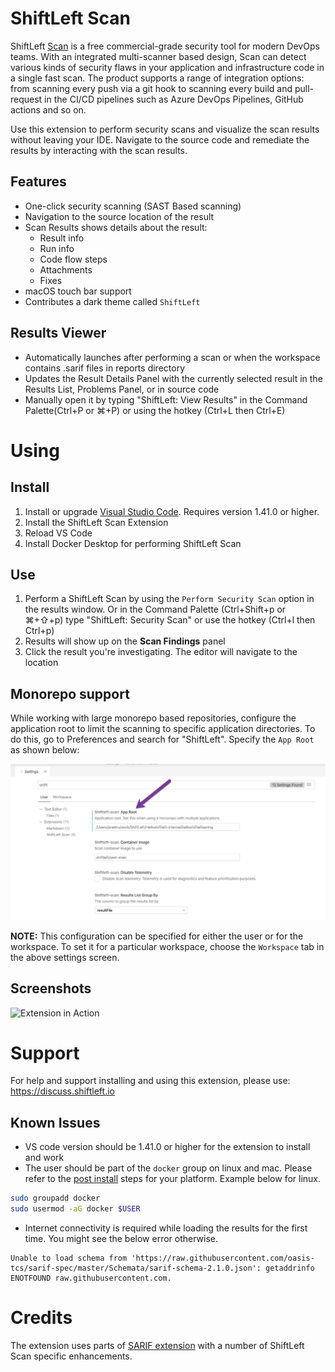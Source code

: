 # ShiftLeft Scan

ShiftLeft [Scan](https://docs.shiftleft.io/shiftleft/scan/scan) is a free commercial-grade security tool for modern DevOps teams. With an integrated multi-scanner based design, Scan can detect various kinds of security flaws in your application and infrastructure code in a single fast scan. The product supports a range of integration options: from scanning every push via a git hook to scanning every build and pull-request in the CI/CD pipelines such as Azure DevOps Pipelines, GitHub actions and so on.

Use this extension to perform security scans and visualize the scan results without leaving your IDE. Navigate to the source code and remediate the results by interacting with the scan results.

## **Features**

- One-click security scanning (SAST Based scanning)
- Navigation to the source location of the result
- Scan Results shows details about the result:
  - Result info
  - Run info
  - Code flow steps
  - Attachments
  - Fixes
- macOS touch bar support
- Contributes a dark theme called `ShiftLeft`

## Results Viewer

- Automatically launches after performing a scan or when the workspace contains .sarif files in reports directory
- Updates the Result Details Panel with the currently selected result in the Results List, Problems Panel, or in source code
- Manually open it by typing "ShiftLeft: View Results" in the Command Palette(Ctrl+P or ⌘+P) or using the hotkey (Ctrl+L then Ctrl+E)

# Using

## Install

1. Install or upgrade [Visual Studio Code](https://code.visualstudio.com/). Requires version 1.41.0 or higher.
2. Install the ShiftLeft Scan Extension
3. Reload VS Code
4. Install Docker Desktop for performing ShiftLeft Scan

## Use

1. Perform a ShiftLeft Scan by using the `Perform Security Scan` option in the results window. Or in the Command Palette (Ctrl+Shift+p or ⌘+⇧+p) type "ShiftLeft: Security Scan" or use the hotkey (Ctrl+l then Ctrl+p)
2. Results will show up on the **Scan Findings** panel
3. Click the result you're investigating. The editor will navigate to the location

## Monorepo support

While working with large monorepo based repositories, configure the application root to limit the scanning to specific application directories. To do this, go to Preferences and search for "ShiftLeft". Specify the `App Root` as shown below:

![AppRoot Preference](resources/readmeImages/vscode-pref.png)

**NOTE:** This configuration can be specified for either the user or for the workspace. To set it for a particular workspace, choose the `Workspace` tab in the above settings screen.

## Screenshots

![Extension in Action](resources/readmeImages/vscode.gif?raw=true)

# Support

For help and support installing and using this extension, please use: https://discuss.shiftleft.io

## Known Issues

- VS code version should be 1.41.0 or higher for the extension to install and work
- The user should be part of the `docker` group on linux and mac. Please refer to the [post install](https://docs.docker.com/install/linux/linux-postinstall/) steps for your platform. Example below for linux.

```bash
sudo groupadd docker
sudo usermod -aG docker $USER
```
- Internet connectivity is required while loading the results for the first time. You might see the below error otherwise.

```
Unable to load schema from 'https://raw.githubusercontent.com/oasis-tcs/sarif-spec/master/Schemata/sarif-schema-2.1.0.json': getaddrinfo ENOTFOUND raw.githubusercontent.com.
```

# Credits

The extension uses parts of [SARIF extension](https://github.com/Microsoft/sarif-vscode-extension) with a number of ShiftLeft Scan specific enhancements.
